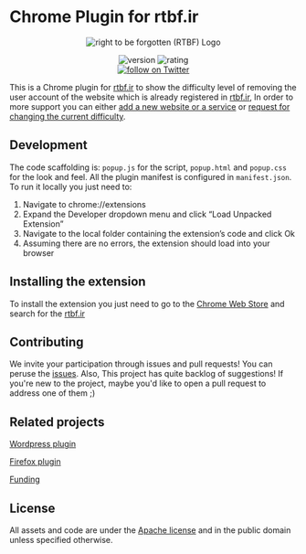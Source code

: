 # Chrome Plugin for rtbf.ir

<p align="center">
   <img src="https://raw.githubusercontent.com/amirshnll/rtbf.ir/main/logo-readme.png" alt="right to be forgotten (RTBF) Logo">
</p>

<p align="center">
    <img src="https://img.shields.io/badge/version-1.0.0-blue" alt="version">
    <img src="https://img.shields.io/badge/Chrome Web Store extension rating-★★★★☆-brightgreen" alt="rating">
    <br/>
    <a href="https://twitter.com/intent/follow?screen_name=rtbf_ir">
        <img src="https://img.shields.io/twitter/follow/rtbf_ir?style=social"
            alt="follow on Twitter">
    </a>
</p>


This is a Chrome plugin for [rtbf.ir][rtbf.ir] to show the difficulty
level of removing the user account of the website which is already registered 
in [rtbf.ir][rtbf.ir], In order to more support you can either [add a new website 
or a service][add new website] or [request for changing the current difficulty][edit website].

[add new website]: https://github.com/rtbf-ir/rtbf.ir/issues/new?assignees=amirshnll%2C+Matin-B&labels=new+website%2Fservice&template=---------------------------.md&title=new+website%2Fservice
[edit website]: https://github.com/rtbf-ir/rtbf.ir/issues/new?assignees=amirshnll%2C+Matin-B&labels=clarify&template=------------------------.md&title=
[rtbf.ir]: https://rtbf.ir

## Development
The code scaffolding is:
`popup.js` for the script, `popup.html` and `popup.css` 
for the look and feel. All the plugin manifest is configured in
`manifest.json`. 
To run it locally you just need to:

1. Navigate to chrome://extensions 
2. Expand the Developer dropdown menu and click “Load Unpacked Extension”
3. Navigate to the local folder containing the extension’s code and click Ok
4. Assuming there are no errors, the extension should load into your browser

## Installing the extension
To install the extension you just need to go to the [Chrome Web Store][Chrome Web Store]
and search for the [rtbf.ir][rtbf.ir]

[Chrome Web Store]: https://chrome.google.com/webstore/category/extensions?authuser=1&gclid=Cj0KCQjwjN-SBhCkARIsACsrBz5ZueYGF_51GvXFmE-kUZ53-IClozoL0IkSlxfMdrkndfNuv_5EgdAaAo_XEALw_wcB

## Contributing

We invite your participation through issues and pull requests!
You can peruse the [issues][issues].
Also, This project has quite backlog of suggestions! If you're new to the project,
maybe you'd like to open a pull request to address one of them ;)

[issues]: https://github.com/rtbf-ir/chrome-plugin/issues

## Related projects

[Wordpress plugin][Wordpress plugin]

[Firefox plugin][Firefox plugin]

[Funding][Funding]


[Wordpress plugin]: https://github.com/rtbf-ir/wordpress-plugin
[Firefox plugin]: https://github.com/rtbf-ir/firefox-plugin
[Funding]: https://github.com/rtbf-ir/.github


## License

All assets and code are under the [Apache license](LICENSE) and in the public
domain unless specified otherwise.

